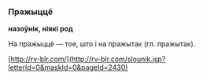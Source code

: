 ### Пражыццё
**назоўнік, ніякі род**

На пражыццё — тое, што і на пражытак (гл. пражытак).

<a rel="author">[http://rv-blr.com/](http://rv-blr.com/slounik.jsp?letterId=0&maskId=0&pageId=2430)</a>
